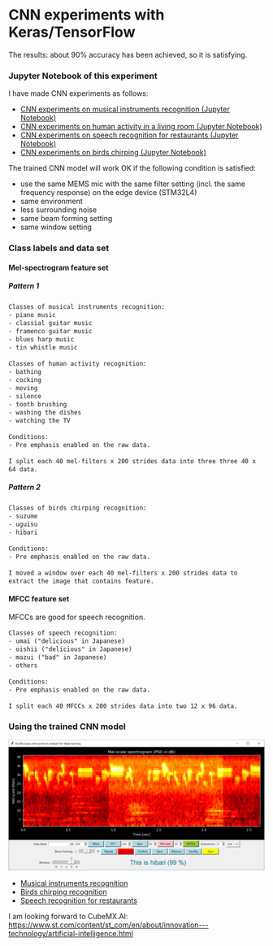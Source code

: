 # CNN experiments with Keras/TensorFlow

The results: about 90% accuracy has been achieved, so it is satisfying.

### Jupyter Notebook of this experiment

I have made CNN experiments as follows:

- [CNN experiments on musical instruments recognition (Jupyter Notebook)](./CNN_for_AED_music.ipynb)
- [CNN experiments on human activity in a living room (Jupyter Notebook)](./CNN_for_AED_living_room.ipynb)
- [CNN experiments on speech recognition for restaurants (Jupyter Notebook)](./CNN_for_AED_restaurant.ipynb)
- [CNN experiments on birds chirping (Jupyter Notebook)](./CNN_for_AED_birds.ipynb)

The trained CNN model will work OK if the following condition is satisfied:
- use the same MEMS mic with the same filter setting (incl. the same frequency response) on the edge device (STM32L4)
- same environment
- less surrounding noise
- same beam forming setting
- same window setting

### Class labels and data set

#### Mel-spectrogram feature set

##### Pattern 1

```
Classes of musical instruments recognition:
- piano music
- classial guitar music
- framenco guitar music
- blues harp music
- tin whistle music

Classes of human activity recognition:
- bathing
- cocking
- moving
- silence
- tooth brushing
- washing the dishes
- watching the TV

Conditions:
- Pre emphasis enabled on the raw data.

I split each 40 mel-filters x 200 strides data into three three 40 x 64 data.
```
##### Pattern 2

```
Classes of birds chirping recognition:
- suzume
- uguisu
- hibari

Conditions:
- Pre emphasis enabled on the raw data.

I moved a window over each 40 mel-filters x 200 strides data to extract the image that contains feature.
```

#### MFCC feature set

MFCCs are good for speech recognition.

```
Classes of speech recognition:
- umai ("delicious" in Japanese)
- oishii ("delicious" in Japanese)
- mazui ("bad" in Japanese)
- others

Conditions:
- Pre emphasis enabled on the raw data.

I split each 40 MFCCs x 200 strides data into two 12 x 96 data.
```

### Using the trained CNN model

![](../oscilloscope/screenshots/ml_inference_hibari.jpg)

- [Musical instruments recognition](./run_inference_music.bat)
- [Birds chirping recognition](./run_inference_birds.bat)
- [Speech recognition for restaurants](./run_inference_restaurant.bat)

I am looking forward to CubeMX.AI: https://www.st.com/content/st_com/en/about/innovation---technology/artificial-intelligence.html
